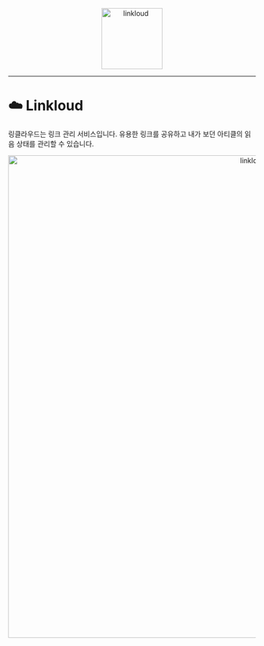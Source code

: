 

<div align="center">
  <img alt="linkloud" width="124" height="124" src="https://avatars.githubusercontent.com/u/129953078?s=200&v=4">
</div>

---

# ☁️ Linkloud

링클라우드는 링크 관리 서비스입니다. 유용한 링크를 공유하고 내가 보던 아티클의 읽음 상태를 관리할 수 있습니다.

<div align="center">
    <img alt="linkloud" width="980" src="https://user-images.githubusercontent.com/105474635/276597648-45b033ac-92db-46b0-8f04-b8b28211a03d.png">
</div>

